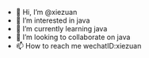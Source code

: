 - 👋 Hi, I’m @xiezuan
- 👀 I’m interested in java
- 🌱 I’m currently learning java
- 💞️ I’m looking to collaborate on java 
- 📫 How to reach me wechatID:xiezuan

<!---
xiezuan/xiezuan is a ✨ special ✨ repository because its `README.md` (this file) appears on your GitHub profile.
You can click the Preview link to take a look at your changes.
--->
